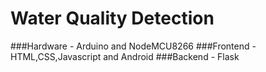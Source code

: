 # Water Quality Detection
###Hardware - Arduino and NodeMCU8266
###Frontend - HTML,CSS,Javascript and Android
###Backend - Flask
